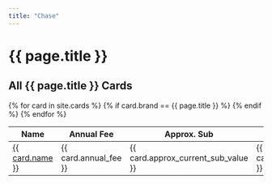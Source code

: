 ```yaml
---
title: "Chase"
---
```


<h1>{{ page.title }}</h1>

## All {{ page.title }} Cards

<!-- Load the necessary styles and scripts for DataTables -->
<link rel="stylesheet" type="text/css" href="https://cdn.datatables.net/1.13.2/css/jquery.dataTables.css">
<script type="text/javascript" charset="utf8" src="https://code.jquery.com/jquery-3.6.3.min.js"></script>
<script type="text/javascript" charset="utf8" src="https://cdn.datatables.net/1.13.2/js/jquery.dataTables.js"></script>

<!-- DataTables Initialization -->
<script>
$(document).ready( function () {
    $('#{{ page.title }}_cards_table').DataTable({
      ordering: true
    });
} );
</script>

<table id="{{ page.title }}_cards_table">
  <thead>
    <tr>
      <th>Name</th>
      <th>Annual Fee</th>
      <th>Approx. Sub</th>
      <th>Card Summary</th>
    </tr>
  </thead>
  <tbody>
    {% for card in site.cards %}
      {% if card.brand == {{ page.title }} %}
        <tr>
          <td><a href="{{ card.url }}">{{ card.name }}</a></td>
          <td>{{ card.annual_fee }}</td>
          <td>{{ card.approx_current_sub_value }}</td>
          <td>{{ card.card_summary }}</td>
        </tr>
      {% endif %}
    {% endfor %}
  </tbody>
</table>

